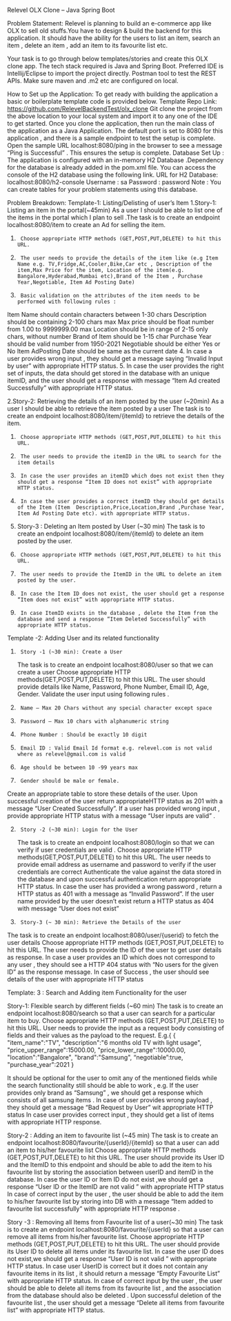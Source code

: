 Relevel OLX Clone – Java Spring Boot
 
Problem Statement:
Relevel is planning to build an e-commerce app like OLX to sell old stuffs.You have to design & build the backend for this application. It should have the ability for the users to list an item, search an item , delete an item , add an item to its favourite list etc.

Your task is to go through below templates/stories and create this OLX clone app.
The tech stack required is Java and Spring Boot. Preferred IDE is Intellij/Eclipse to import the project directly. 
Postman tool to test the REST APIs. Make sure maven and .m2 etc are configured on local.

 How to Set up the Application:
To get ready with building the application a basic or boilerplate template code is provided below.
Template Repo Link: https://github.com/RelevelBackendTest/olx_clone
Git clone the project from the above location to your local system and import it to any one of the IDE to get started.
 Once you clone the application, then run the main class of the application  as a Java Application. The default port is set to 8080 for this application , and there is a sample endpoint to test the setup is complete. Open the sample URL localhost:8080/ping in the browser to see a message “Ping is Successful” . This ensures the setup is complete.
 Database Set Up :
The application is configured with an in-memory H2 Database .Dependency for the database is already added in the pom.xml file. You can access the console of the H2 database using the following link.
URL for H2 Database: localhost:8080/h2-console
Username : sa
Password : password
Note : You can create tables for your problem statements using this database.
 
Problem Breakdown:
Template-1: Listing/Delisting of user’s Item
1.Story-1: Listing an item in the portal(~45min)
 As a user I should be able to list one of the items in the portal which I plan to sell .The task is to create an endpoint localhost:8080/item to create an Ad for selling the item.
1.      Choose appropriate HTTP methods (GET,POST,PUT,DELETE) to hit this URL.
2.      The user needs to provide the details of the item like (e.g Item Name e.g. TV,Fridge,AC,Cooler,Bike,Car etc , Description of the item,Max Price for the item, Location of the item(e.g. Bangalore,Hyderabad,Mumbai etc),Brand of the Item , Purchase Year,Negotiable, Item Ad Posting Date)
3.      Basic validation on the attributes of the item needs to be performed with following rules :
Item Name should contain characters between 1-30 chars
Description should be containing 2-100 chars max
Max price should be float number from 1.00 to 9999999.00 max
Location should be in range of 2-15  only chars, without number
Brand of Item should be 1-15 char 
Purchase Year should be valid number from 1950-2021
Negotiable should be either Yes or No
Item AdPosting Date  should be same as the current date
4.      In case a user provides wrong input , they should get a message saying “Invalid Input by user” with appropriate HTTP status.
5.      In case the user provides the right set of inputs, the data should get stored in the database with an unique itemID, and the user should get a response with message “Item Ad created Successfully” with appropriate HTTP status.
 
2.Story-2: Retrieving the details of an item posted by the user (~20min)
 As a user I should be able to retrieve the item posted  by a user
      The task is to create an endpoint localhost:8080/item/{itemId} to retrieve the details of the item.
1.      Choose appropriate HTTP methods (GET,POST,PUT,DELETE) to hit this URL.
2.      The user needs to provide the itemID in the URL to search for the item details
3.      In case the user provides an itemID which does not exist then they should get a response “Item ID does not exist” with appropriate HTTP status.
4.      In case the user provides a correct itemID they should get details of the Item (Item  Description,Price,Location,Brand ,Purchase Year, Item Ad Posting Date etc). with appropriate HTTP status. 
3. Story-3 : Deleting an Item posted by User (~30 min)
The task is to create an endpoint localhost:8080/item/{itemId} to delete  an item posted by the user.
1.      Choose appropriate HTTP methods (GET,POST,PUT,DELETE) to hit this URL.
2.      The user needs to provide the ItemID in the URL to delete an item posted by the user.
3.      In case the Item ID does not exist, the user should get a response “Item does not exist” with appropriate HTTP status.
4.      In case ItemID exists in the database , delete the Item from the database and send a response “Item Deleted Successfully” with appropriate HTTP status.
 

Template -2: Adding User and its related functionality
1.      Story -1 (~30 min): Create a User
      The task is to create an endpoint localhost:8080/user so that we can create a user
 Choose appropriate HTTP methods(GET,POST,PUT,DELETE) to hit this URL.
The user should provide details like Name, Password, Phone Number, Email ID, Age, Gender.
 Validate the user input using following rules .
1.      Name – Max 20 Chars without any special character except space
2.      Password – Max 10 chars with alphanumeric string
3.      Phone Number : Should be exactly 10 digit
4.      Email ID : Valid Email Id format e.g. relevel.com is not valid where as relevel@gmail.com is valid
5.      Age should be between 10 -99 years max
6.      Gender should be male or female.
Create an appropriate table to store these details of the user.
Upon successful creation of the user return appropriateHTTP status as 201 with a message “User Created Successfully”.
If a user has provided wrong input , provide appropriate HTTP status with a message “User inputs are valid” .


2.      Story -2 (~30 min): Login for the User
      The task is to create an endpoint localhost:8080/login so that we can verify if user credentials are valid .
Choose appropriate HTTP methods(GET,POST,PUT,DELETE) to hit this URL.
The user needs to provide email address as username and password to verify if the user credentials are correct
Authenticate the value against the data stored in the database and upon successful authentication return appropriate HTTP status.
In case the user has provided a wrong password , return a HTTP status as 401 with a message as “Invalid Password”.
If the user name provided by the user doesn’t exist return a HTTP status as 404 with message “User does not exist”

3.      Story-3 (~ 30 min): Retrieve the Details of the user
The task is to create an endpoint localhost:8080/user/{userid}  to fetch the user details
 Choose appropriate HTTP methods (GET,POST,PUT,DELETE) to hit this URL.
The user needs to provide the ID of the user to get user details as  response.
 In case a user provides an ID which does not correspond to any user , they should see a HTTP 404 status with “No users for the given ID” as the response message.
 In case of Success , the user should see details of the user with appropriate HTTP status
 
 




Template: 3 : Search and Adding item Functionality for the user
 
Story-1: Flexible search by different fields (~60 min)
The task is to create an endpoint localhost:8080/search so that a user can search for a particular item to buy.
 Choose appropriate HTTP methods (GET,POST,PUT,DELETE) to hit this URL.
User needs to provide the input as a request body consisting of fields and their values as the payload to the request.
E.g.{
    {
     "item_name":"TV",
    "description":"6 months old TV with light usage",
     "price_upper_range":15000.00,
     "price_lower_range":10000.00,
     "location":"Bangalore",
     "brand":"Samsung",
     “negotiable”:true,
     "purchase_year":2021
    }

It should be optional for the user to omit any of the mentioned fields while the search functionality still should be able to work , e.g. If the user provides only brand as “Samsung” , we should get a response which consists of all samsung items .
In case of user provides wrong payload , they should get a message “Bad Request by User” wit appropriate HTTP status
In case user provides correct input , they should get a list of items with appropriate HTTP response.

Story-2 : Adding an item to favourite list (~45 min)
The task is to create an endpoint localhost:8080/favourite/{userId}/{itemId} so that a user can add an item to his/her favourite list
 Choose appropriate HTTP methods (GET,POST,PUT,DELETE) to hit this URL.
 The user should provide its User ID and the ItemID to this endpoint and should be able to add the item to his favourite list by storing the association between userID and itemID  in the database.
In case the user ID or Item ID do not exist  ,we should get a response “User ID or the ItemID are not valid ” with appropriate HTTP status
 In case of correct input by the user , the user should be able to add the item to his/her favourite list by storing into DB with a message “Item added to favourite list successfully” with appropriate HTTP response . 


Story -3 : Removing all Items from Favourite list of  a user(~30 min)
The task is to create an endpoint localhost:8080/favourite/{userId} so that a user can remove all items from his/her favourite list.
 Choose appropriate HTTP methods (GET,POST,PUT,DELETE) to hit this URL.
 The user should provide its User ID to delete all items under its favourite list.
In case the user ID does not exist,we should get a response “User ID is not valid ” with appropriate HTTP status. In case user UserID is correct but it does not contain any favourite items in its list , it should return a message “Empty Favourite List” with appropriate HTTP status.
 In case of correct input by the user , the user should be able to delete all items from its favourite list , and the association from the database should also be deleted .  Upon successful deletion of the favourite list , the user should get a message “Delete all items from favourite list” with appropriate HTTP status.
 


